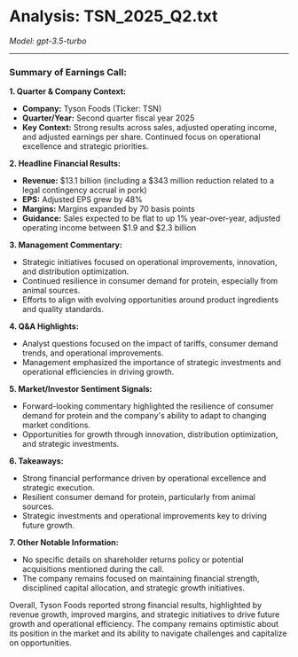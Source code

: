 # Analysis: TSN_2025_Q2.txt

*Model: gpt-3.5-turbo*

---

### Summary of Earnings Call:

**1. Quarter & Company Context:**
- **Company:** Tyson Foods (Ticker: TSN)
- **Quarter/Year:** Second quarter fiscal year 2025
- **Key Context:** Strong results across sales, adjusted operating income, and adjusted earnings per share. Continued focus on operational excellence and strategic priorities.

**2. Headline Financial Results:**
- **Revenue:** $13.1 billion (including a $343 million reduction related to a legal contingency accrual in pork)
- **EPS:** Adjusted EPS grew by 48%
- **Margins:** Margins expanded by 70 basis points
- **Guidance:** Sales expected to be flat to up 1% year-over-year, adjusted operating income between $1.9 and $2.3 billion

**3. Management Commentary:**
- Strategic initiatives focused on operational improvements, innovation, and distribution optimization.
- Continued resilience in consumer demand for protein, especially from animal sources.
- Efforts to align with evolving opportunities around product ingredients and quality standards.

**4. Q&A Highlights:**
- Analyst questions focused on the impact of tariffs, consumer demand trends, and operational improvements.
- Management emphasized the importance of strategic investments and operational efficiencies in driving growth.

**5. Market/Investor Sentiment Signals:**
- Forward-looking commentary highlighted the resilience of consumer demand for protein and the company's ability to adapt to changing market conditions.
- Opportunities for growth through innovation, distribution optimization, and strategic investments.

**6. Takeaways:**
- Strong financial performance driven by operational excellence and strategic execution.
- Resilient consumer demand for protein, particularly from animal sources.
- Strategic investments and operational improvements key to driving future growth.

**7. Other Notable Information:**
- No specific details on shareholder returns policy or potential acquisitions mentioned during the call.
- The company remains focused on maintaining financial strength, disciplined capital allocation, and strategic growth initiatives.

Overall, Tyson Foods reported strong financial results, highlighted by revenue growth, improved margins, and strategic initiatives to drive future growth and operational efficiency. The company remains optimistic about its position in the market and its ability to navigate challenges and capitalize on opportunities.